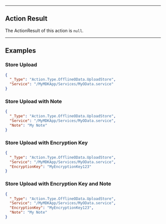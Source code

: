 
----
## Action Result
The ActionResult of this action is `null`.

----
## Examples

### Store Upload

```json
{
  "_Type": "Action.Type.OfflineOData.UploadStore",
  "Service": "/MyMDKApp/Services/MyOData.service"
}
```

### Store Upload with Note

```json
{
  "_Type": "Action.Type.OfflineOData.UploadStore",
  "Service": "/MyMDKApp/Services/MyOData.service",
  "Note": "My Note"
}
```

### Store Upload with Encryption Key

```json
{
  "_Type": "Action.Type.OfflineOData.UploadStore",
  "Service": "/MyMDKApp/Services/MyOData.service",
  "EncryptionKey": "MyEncryptionKey123"
}
```

### Store Upload with Encryption Key and Note

```json
{
  "_Type": "Action.Type.OfflineOData.UploadStore",
  "Service": "/MyMDKApp/Services/MyOData.service",
  "EncryptionKey": "MyEncryptionKey123",
  "Note": "My Note"
}
```
